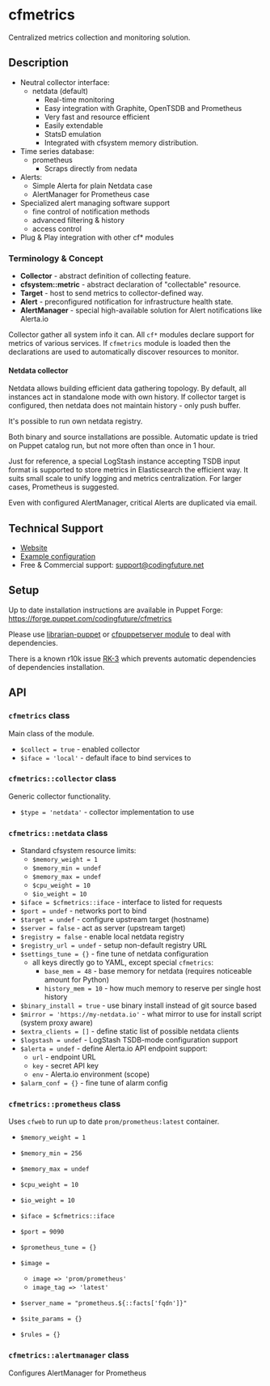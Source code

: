 # cfmetrics

Centralized metrics collection and monitoring solution.

## Description

* Neutral collector interface:
    * netdata (default)
        - Real-time monitoring
        - Easy integration with Graphite, OpenTSDB and Prometheus
        - Very fast and resource efficient
        - Easily extendable
        - StatsD emulation
        - Integrated with cfsystem memory distribution.
* Time series database:
    * prometheus
        - Scraps directly from nedata
* Alerts:
    * Simple Alerta for plain Netdata case
    * AlertManager for Prometheus case
* Specialized alert managing software support
    - fine control of notification methods
    - advanced filtering & history
    - access control
* Plug & Play integration with other cf* modules


### Terminology & Concept

* **Collector** - abstract definition of collecting feature.
* **cfsystem::metric** - abstract declaration of "collectable" resource.
* **Target** - host to send metrics to collector-defined way.
* **Alert** - preconfigured notification for infrastructure health state.
* **AlertManager** - special high-available solution for Alert notifications like Alerta.io

Collector gather all system info it can. All `cf*` modules declare support for metrics
of various services. If `cfmetrics` module is loaded then the declarations are used
to automatically discover resources to monitor.

#### Netdata collector

Netdata allows building efficient data gathering topology. By default, all instances
act in standalone mode with own history. If collector target is configured, then netdata
does not maintain history - only push buffer.

It's possible to run own netdata registry.

Both binary and source installations are possible. Automatic update is tried on Puppet
catalog run, but not more often than once in 1 hour.

Just for reference, a special LogStash instance accepting TSDB input format is supported
to store metrics in Elasticsearch the efficient way. It suits small scale to unify
logging and metrics centralization. For larger cases, Prometheus is suggested.

Even with configured AlertManager, critical Alerts are duplicated via email.

## Technical Support

* [Website](https://codingfuture.net/docs/)
* [Example configuration](https://github.com/codingfuture/puppet-test)
* Free & Commercial support: [support@codingfuture.net](mailto:support@codingfuture.net)

## Setup

Up to date installation instructions are available in Puppet Forge: https://forge.puppet.com/codingfuture/cfmetrics

Please use [librarian-puppet](https://rubygems.org/gems/librarian-puppet/) or
[cfpuppetserver module](https://codingfuture.net/docs/cfpuppetserver) to deal with dependencies.

There is a known r10k issue [RK-3](https://tickets.puppetlabs.com/browse/RK-3) which prevents
automatic dependencies of dependencies installation.

## API

### `cfmetrics` class

Main class of the module.

* `$collect = true` - enabled collector
* `$iface = 'local'` - default iface to bind services to

### `cfmetrics::collector` class

Generic collector functionality.

* `$type = 'netdata'` - collector implementation to use

### `cfmetrics::netdata` class

* Standard cfsystem resource limits:
    * `$memory_weight = 1`
    * `$memory_min = undef`
    * `$memory_max = undef`
    * `$cpu_weight = 10`
    * `$io_weight = 10`
* `$iface = $cfmetrics::iface` - interface to listed for requests
* `$port = undef` - networks port to bind
* `$target = undef` - configure upstream target (hostname)
* `$server = false` - act as server (upstream target)
* `$registry = false` - enable local netdata registry
* `$registry_url = undef` - setup non-default registry URL
* `$settings_tune = {}` - fine tune of netdata configuration
    - all keys directly go to YAML, except special `cfmetrics`:
        - `base_mem = 48` - base memory for netdata (requires noticeable amount for Python)
        - `history_mem = 10` - how much memory to reserve per single host history
* `$binary_install = true` - use binary install instead of git source based
* `$mirror = 'https://my-netdata.io'` - what mirror to use for install script (system proxy aware)
* `$extra_clients = []` - define static list of possible netdata clients
* `$logstash = undef` - LogStash TSDB-mode configuration support
* `$alerta = undef` - define Alerta.io API endpoint support:
    - `url` - endpoint URL
    - `key` - secret API key
    - `env` - Alerta.io environment (scope)
* `$alarm_conf = {}` - fine tune of alarm config

### `cfmetrics::prometheus` class

Uses `cfweb` to run up to date `prom/prometheus:latest` container.

* `$memory_weight = 1`
* `$memory_min = 256`
* `$memory_max = undef`
* `$cpu_weight = 10`
* `$io_weight = 10`
* `$iface = $cfmetrics::iface`
* `$port = 9090`
* `$prometheus_tune = {}`
* `$image =`
    - `image => 'prom/prometheus'`
    - `image_tag => 'latest'`

* `$server_name = "prometheus.${::facts['fqdn']}"`
* `$site_params = {}`
* `$rules = {}`

### `cfmetrics::alertmanager` class

Configures AlertManager for Prometheus

